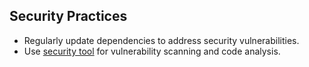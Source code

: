 ## Security Practices

- Regularly update dependencies to address security vulnerabilities.
- Use [security tool](/Technology//Security%20Best%20Practices.md) for vulnerability scanning and code analysis.
